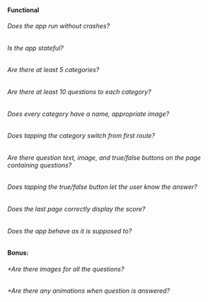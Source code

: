 #### Functional

###### Does the app run without crashes?

###### Is the app stateful?

###### Are there at least 5 categories?

###### Are there at least 10 questions to each category?

###### Does every category have a name, appropriate image?

###### Does tapping the category switch from first route?

###### Are there question text, image, and true/false buttons on the page containing questions?

###### Does tapping the true/false button let the user know the answer?

###### Does the last page correctly display the score?

###### Does the app behave as it is supposed to?

#### Bonus:

###### +Are there images for all the questions?

###### +Are there any animations when question is answered?
